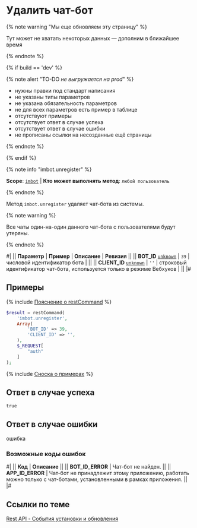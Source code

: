 # Удалить чат-бот

{% note warning "Мы еще обновляем эту страницу" %}

Тут может не хватать некоторых данных — дополним в ближайшее время

{% endnote %}

{% if build == 'dev' %}

{% note alert "TO-DO _не выгружается на prod_" %}

- нужны правки под стандарт написания
- не указаны типы параметров
- не указана обязательность параметров
- не для всех параметров есть пример в таблице
- отсутствуют примеры
- отсутствует ответ в случае успеха
- отсутствует ответ в случае ошибки
- не прописаны ссылки на несозданные ещё страницы

{% endnote %}

{% endif %}

{% note info "imbot.unregister" %}

**Scope**: [`imbot`](../scopes/permissions.md) | **Кто может выполнять метод**: `любой пользователь`

{% endnote %}

Метод `imbot.unregister` удаляет чат-бота из системы.

{% note warning %}

Все чаты один-на-один данного чат-бота с пользователями будут утеряны.

{% endnote %}

#|
|| **Параметр** | **Пример** | **Описание** | **Ревизия** ||
|| **BOT_ID**
[`unknown`](../data-types.md) | `39` | числовой идентификатор бота | ||
|| **CLIENT_ID**
[`unknown`](../data-types.md) | `''` | строковый идентификатор чат-бота, используется только в режиме Вебхуков | ||
|#

## Примеры

{% include [Пояснение о restCommand](./_includes/rest-command.md) %}

```php
$result = restCommand(
    'imbot.unregister',
    Array(
        'BOT_ID' => 39,
        'CLIENT_ID' => '',
    ),
    $_REQUEST[
        "auth"
    ]
);
```

{% include [Сноска о примерах](../../_includes/examples.md) %}

## Ответ в случае успеха

`true`

## Ответ в случае ошибки

ошибка

### Возможные коды ошибок

#|
|| **Код** | **Описание** ||
|| **BOT_ID_ERROR** | Чат-бот не найден. ||
|| **APP_ID_ERROR** | Чат-бот не принадлежит этому приложению, работать можно только с чат-ботами, установленными в рамках приложения. ||
|#

## Ссылки по теме

[Rest API - События установки и обновления](/learning/course/index.php?COURSE_ID={SELF}&LESSON_ID=7891)